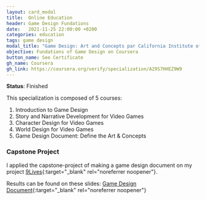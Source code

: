 ```yaml
---
layout: card_modal
title:  Online Education
header: Game Design Fundations
date:   2021-11-25 22:00:00 +0200
categories: education
tags: game design
modal_title: "Game Design: Art and Concepts par California Institute of the Arts"
objective: Fundations of Game Design on Coursera
button_name: See Certificate
gh_name: Coursera
gh_link: https://coursera.org/verify/specialization/A29S7HHEZ9W9
---
```


__Status__: Finished

This specialization is composed of 5 courses:
1. Introduction to Game Design 
2. Story and Narrative Development for Video Games
3. Character Design for Video Games
4. World Design for Video Games
5. Game Design Document: Define the Art & Concepts

### Capstone Project

I applied the capstone-project of making a game design document on my project [9Lives](https://www.youtube.com/watch?v=CzjvAaKCj9I){:target="_blank" rel="noreferrer noopener"}. 

Results can be found on these slides: [Game Design Document](https://drive.google.com/file/d/1O0Ac06Ke82EVLZGDs-N7JoixQQ94ngwD/view?usp=sharing){:target="_blank" rel="noreferrer noopener"}